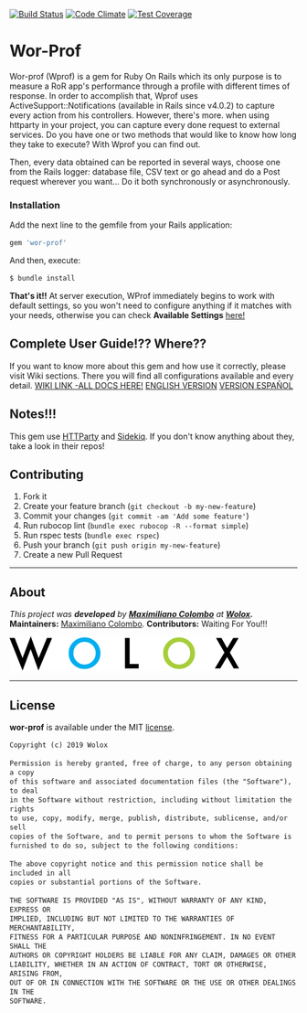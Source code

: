 [![Build Status](https://travis-ci.org/Wolox/wor-prof.svg?branch=master)](https://travis-ci.org/Wolox/wor-prof)
[![Code Climate](https://codeclimate.com/github/Wolox/wor-prof/badges/gpa.svg)](https://codeclimate.com/github/Wolox/wor-prof)
[![Test Coverage](https://codeclimate.com/github/Wolox/wor-prof/badges/coverage.svg)](https://codeclimate.com/github/Wolox/wor-prof/coverage)

# Wor-Prof

Wor-prof (Wprof) is a gem for Ruby On Rails which its only purpose is to measure a RoR app's performance through a profile with different times of response. In order to accomplish that, Wprof uses ActiveSupport::Notifications (available in Rails since v4.0.2) to capture every action from his controllers. However, there's more. when using httparty in your project, you can capture every done request to external services. Do you have one or two methods that would like to know how long they take to execute? With Wprof you can find out.

Then, every data obtained can be reported in several ways, choose one from the Rails logger: database file, CSV text or go ahead and do a Post request wherever you want... Do it both synchronously or asynchronously.

### Installation 

Add the next line to the gemfile from your Rails application:

```ruby
gem 'wor-prof'
```

And then, execute:
```bash
$ bundle install
```
**That's it!!** At server execution, WProf immediately begins to work with default settings, so you won't need to configure anything if it matches with your needs, otherwise you can check **Available Settings** [here!](https://github.com/Wolox/wor-prof/wiki/User-Guide#available-configurations)

## Complete User Guide!?? Where??

If you want to know more about this gem and how use it correctly, please visit Wiki sections. There you will find all configurations available and every detail.
[WIKI LINK -ALL DOCS HERE!](https://github.com/Wolox/wor-prof/wiki)
[ENGLISH VERSION](https://github.com/Wolox/wor-prof/wiki/User-Guide)
[VERSION ESPAÑOL](https://github.com/Wolox/wor-prof/wiki/Guia-de-Usuario)

## Notes!!!

This gem use [HTTParty](https://github.com/jnunemaker/httparty) and [Sidekiq](https://github.com/mperham/sidekiq).
If you don't know anything about they, take a look in their repos!


## Contributing

1. Fork it
2. Create your feature branch (`git checkout -b my-new-feature`)
3. Commit your changes (`git commit -am 'Add some feature'`)
4. Run rubocop lint (`bundle exec rubocop -R --format simple`)
5. Run rspec tests (`bundle exec rspec`)
6. Push your branch (`git push origin my-new-feature`)
7. Create a new Pull Request
---
## About ##

*This project was **developed** by ***[Maximiliano Colombo](https://github.com/mcolombo87)*** at ***[Wolox](http://www.wolox.com.ar).****
**Maintainers:** [Maximiliano Colombo](https://github.com/mcolombo87).
**Contributors:** Waiting For You!!!


![Wolox](https://raw.githubusercontent.com/Wolox/press-kit/master/logos/logo_banner.png)

---
## License

**wor-prof** is available under the MIT [license](https://raw.githubusercontent.com/Wolox/wor-prof/master/LICENSE.md).

    Copyright (c) 2019 Wolox

    Permission is hereby granted, free of charge, to any person obtaining a copy
    of this software and associated documentation files (the "Software"), to deal
    in the Software without restriction, including without limitation the rights
    to use, copy, modify, merge, publish, distribute, sublicense, and/or sell
    copies of the Software, and to permit persons to whom the Software is
    furnished to do so, subject to the following conditions:
    
    The above copyright notice and this permission notice shall be included in all
    copies or substantial portions of the Software.
    
    THE SOFTWARE IS PROVIDED "AS IS", WITHOUT WARRANTY OF ANY KIND, EXPRESS OR
    IMPLIED, INCLUDING BUT NOT LIMITED TO THE WARRANTIES OF MERCHANTABILITY,
    FITNESS FOR A PARTICULAR PURPOSE AND NONINFRINGEMENT. IN NO EVENT SHALL THE
    AUTHORS OR COPYRIGHT HOLDERS BE LIABLE FOR ANY CLAIM, DAMAGES OR OTHER
    LIABILITY, WHETHER IN AN ACTION OF CONTRACT, TORT OR OTHERWISE, ARISING FROM,
    OUT OF OR IN CONNECTION WITH THE SOFTWARE OR THE USE OR OTHER DEALINGS IN THE
    SOFTWARE.

